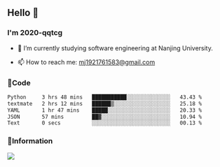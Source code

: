 ## Hello 👋


### I'm 2020-qqtcg

- 🔭 I’m currently studying software engineering at Nanjing University. 
<!-- - 🌱 I’m currently learning MLsys and -->
<!-- - 👯 I’m looking to collaborate on ... -->
<!-- - 🤔 I’m looking for help with ... -->
<!-- - 💬 Ask me about ... -->
- 📫 How to reach me: mj1921761583@gmail.com
<!-- - 😄 Pronouns: ... -->
<!-- - ⚡ Fun fact: ... -->

### 🌱Code
<!--START_SECTION:waka-->

```txt
Python     3 hrs 48 mins   ███████████░░░░░░░░░░░░░░   43.43 %
textmate   2 hrs 12 mins   ██████▒░░░░░░░░░░░░░░░░░░   25.18 %
YAML       1 hr 47 mins    █████░░░░░░░░░░░░░░░░░░░░   20.33 %
JSON       57 mins         ██▓░░░░░░░░░░░░░░░░░░░░░░   10.94 %
Text       0 secs          ░░░░░░░░░░░░░░░░░░░░░░░░░   00.13 %
```

<!--END_SECTION:waka-->

### 💬Information
![](https://github-readme-stats.vercel.app/api?username=2020-qqtcg&theme=buefy&hide_border=false)


<!-- <div align="center"> <img src="https://github-readme-activity-graph.vercel.app/graph?username=2020-qqtcg&theme=minimal" /> </div> -->


